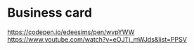 # Business card

https://codepen.io/edeesims/pen/wvpYWW
https://www.youtube.com/watch?v=eOJTj_mWJds&list=PPSV
